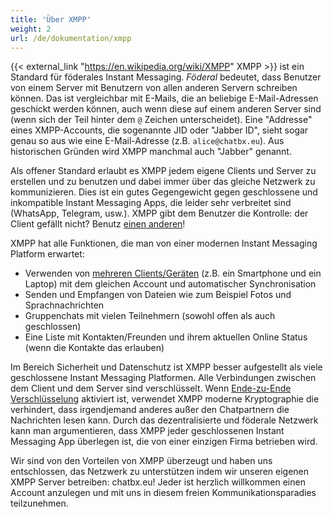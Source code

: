 ```yaml
---
title: 'Über XMPP'
weight: 2
url: /de/dokumentation/xmpp
---
```


{{< external_link "https://en.wikipedia.org/wiki/XMPP" XMPP >}} ist ein Standard für föderales Instant Messaging. *Föderal* bedeutet, dass Benutzer von einem Server mit Benutzern von allen anderen Servern schreiben können. Das ist vergleichbar mit E-Mails, die an beliebige E-Mail-Adressen geschickt werden können, auch wenn diese auf einem anderen Server sind (wenn sich der Teil hinter dem `@` Zeichen unterscheidet). Eine "Addresse" eines XMPP-Accounts, die sogenannte JID oder "Jabber ID", sieht sogar genau so aus wie eine E-Mail-Adresse (z.B. `alice@chatbx.eu`). Aus historischen Gründen wird XMPP manchmal auch "Jabber" genannt.

Als offener Standard erlaubt es XMPP jedem eigene Clients und Server zu erstellen und zu benutzen und dabei immer über das gleiche Netzwerk zu kommunizieren. Dies ist ein gutes Gegengewicht gegen geschlossene und inkompatible Instant Messaging Apps, die leider sehr verbreitet sind (WhatsApp, Telegram, usw.). XMPP gibt dem Benutzer die Kontrolle: der Client gefällt nicht? Benutz [einen anderen](../clients/)!

XMPP hat alle Funktionen, die man von einer modernen Instant Messaging Platform erwartet:
- Verwenden von [mehreren Clients/Geräten](../mehrere_clients/) (z.B. ein Smartphone und ein Laptop) mit dem gleichen Account und automatischer Synchronisation
- Senden und Empfangen von Dateien wie zum Beispiel Fotos und Sprachnachrichten
- Gruppenchats mit vielen Teilnehmern (sowohl offen als auch geschlossen)
- Eine Liste mit Kontakten/Freunden und ihrem aktuellen Online Status (wenn die Kontakte das erlauben)

Im Bereich Sicherheit und Datenschutz ist XMPP besser aufgestellt als viele geschlossene Instant Messaging Platformen. Alle Verbindungen zwischen dem Client und dem Server sind verschlüsselt. Wenn [Ende-zu-Ende Verschlüsselung](../omemo/) aktiviert ist, verwendet XMPP moderne Kryptographie die verhindert, dass irgendjemand anderes außer den Chatpartnern die Nachrichten lesen kann. Durch das dezentralisierte und föderale Netzwerk kann man argumentieren, dass XMPP jeder geschlossenen Instant Messaging App überlegen ist, die von einer einzigen Firma betrieben wird.

Wir sind von den Vorteilen von XMPP überzeugt und haben uns entschlossen, das Netzwerk zu unterstützen indem wir unseren eigenen XMPP Server betreiben: chatbx.eu! Jeder ist herzlich willkommen einen Account anzulegen und mit uns in diesem freien Kommunikationsparadies teilzunehmen.
